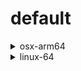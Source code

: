 # default

<details>
<summary>osx-arm64</summary>

|Dependency|Before|After|Change|Explicit|Package|
|-|-|-|-|-|-|
|polars|1.15.0|1.16.0|Minor Upgrade|true|conda|
|my-package|py313hc743ca1_0|py313hc743ca1_1|Only build string|true|conda|

</details>

<details>
<summary>linux-64</summary>

|Dependency|Before|After|Change|Explicit|Package|
|-|-|-|-|-|-|
|pkg|0.23.0|0.23.0|Other|true|conda|

</details>

[^1]: **Bold** means explicit dependency.
[^2]: Dependency got downgraded.

